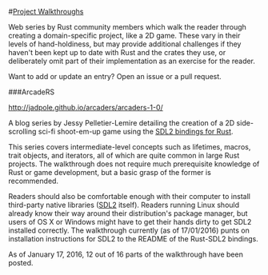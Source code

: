 #[Project Walkthroughs](walkthroughs.md)

Web series by Rust community members which walk the reader through creating a domain-specific project, like a 2D game. These vary in their levels of hand-holdiness, but may provide additional challenges if they haven't been kept up to date with Rust and the crates they use, or deliberately omit part of their implementation as an exercise for the reader.

Want to add or update an entry? Open an issue or a pull request.

###ArcadeRS

http://jadpole.github.io/arcaders/arcaders-1-0/

A blog series by Jessy Pelletier-Lemire detailing the creation of a 2D side-scrolling sci-fi shoot-em-up game using the [SDL2 bindings for Rust][rust-sdl2].

This series covers intermediate-level concepts such as lifetimes, macros, trait objects, and iterators, all of which are quite common in large Rust projects. The walkthrough does not require much prerequisite knowledge of Rust or game development, but a basic grasp of the former is recommended.

Readers should also be comfortable enough with their computer to install third-party native libraries ([SDL2][sdl2] itself). Readers running Linux should already know their way around their distribution's package manager, but users of OS X or Windows might have to get their hands dirty to get SDL2 installed correctly. The walkthrough currently (as of 17/01/2016) punts on installation instructions for SDL2 to the README of the Rust-SDL2 bindings.

As of January 17, 2016, 12 out of 16 parts of the walkthrough have been posted.

[rust-sdl2]: https://github.com/AngryLawyer/rust-sdl2 
[sdl2]: https://www.libsdl.org/index.php
